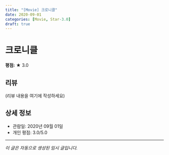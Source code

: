 ```yaml
---
title: "[Movie] 크로니클"
date: 2020-09-01
categories: [Movie, Star-3.0]
draft: true
---
```


# 크로니클

**평점:** ★ 3.0

## 리뷰

(리뷰 내용을 여기에 작성하세요)

## 상세 정보

- 관람일: 2020년 09월 01일
- 개인 평점: 3.0/5.0

---

*이 글은 자동으로 생성된 임시 글입니다.*

